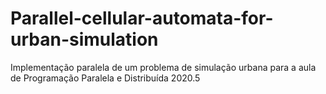 # Parallel-cellular-automata-for-urban-simulation
Implementação paralela de um problema de simulação urbana para a aula de Programação Paralela e Distribuída 2020.5
